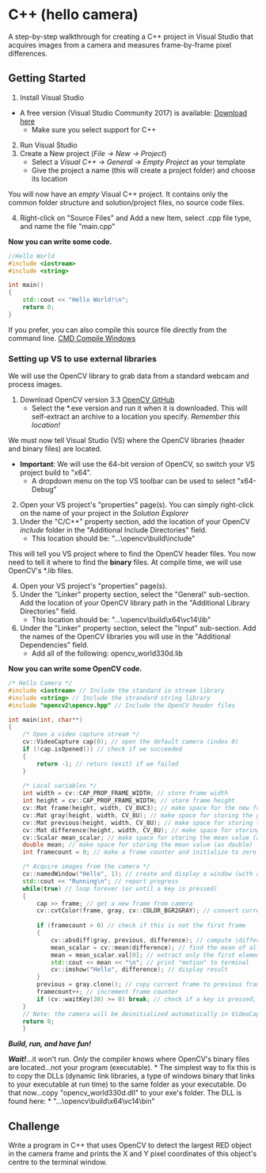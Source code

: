 # C++ (hello camera)

A step-by-step walkthrough for creating a C++ project in Visual Studio that acquires images from a camera and measures frame-by-frame pixel differences.

## Getting Started

1. Install Visual Studio
  * A free version (Visual Studio Community 2017) is available: [Download here](https://www.visualstudio.com/downloads/)
      * Make sure you select support for C++
2. Run Visual Studio
3. Create a New project (*File -> New -> Project*)
    * Select a *Visual C++ -> General -> Empty Project* as your template
    * Give the project a name (this will create a project folder) and choose its location
    
You will now have an *empty* Visual C++ project. It contains only the common folder structure and solution/project files, no source code files.

4. Right-click on "Source Files" and Add a new Item, select .cpp file type, and name the file "main.cpp"

**Now you can write some code.**

```c++
//Hello World
#include <iostream>
#include <string>

int main()
{
    std::cout << "Hello World!\n";
    return 0;
}
```

If you prefer, you can also compile this source file directly from the command line. 
[CMD Compile Windows](https://msdn.microsoft.com/en-us/library/ms235639.aspx)

### Setting up VS to use external libraries
We will use the OpenCV library to grab data from a standard webcam and process images.
1. Download OpenCV version 3.3 [OpenCV GitHub](https://github.com/opencv/opencv/releases/tag/3.3.0)
    * Select the *.exe version and run it when it is downloaded. This will self-extract an archive to a location you specify. *Remember this location!*

We must now tell Visual Studio (VS) where the OpenCV libraries (header and binary files) are located.
 * **Important**: We will use the 64-bit version of OpenCV, so switch your VS project build to "x64". 
	* A dropdown menu on the top VS toolbar can be used to select "x64-Debug"

2. Open your VS project's "properties" page(s). You can simply right-click on the name of your project in the *Solution Explorer*
3. Under the "C/C++" property section, add the location of your OpenCV *include* folder in the "Additional Include Directories" field.
     * This location should be: "...\opencv\build\include"

This will tell you VS project where to find the OpenCV header files. You now need to tell it where to find the **binary** files. At compile time, we will use OpenCV's *.lib files.

4. Open your VS project's "properties" page(s).
5. Under the "Linker" property section, select the "General" sub-section. Add the location of your OpenCV library path in the "Additional Library Directories" field.
    * This location should be: "...\opencv\build\x64\vc14\lib"
6. Under the "Linker" property section, select the "Input" sub-section. Add the names of the OpenCV libraries you will use in the "Additional Dependencies" field.
    * Add all of the following: opencv_world330d.lib

**Now you can write some OpenCV code.**

```c++
/* Hello Camera */
#include <iostream> // Include the standard io stream library
#include <string> // Include the strandard string library
#include "opencv2\opencv.hpp" // Include the OpenCV header files

int main(int, char**)
{
    /* Open a video capture stream */
    cv::VideoCapture cap(0); // open the default camera (index 0)
    if (!cap.isOpened()) // check if we succeeded
    {
	    return -1; // return (exit) if we failed
    }
	
    /* Local variables */
    int width = cv::CAP_PROP_FRAME_WIDTH; // store frame width
    int height = cv::CAP_PROP_FRAME_WIDTH; // store frame height
    cv::Mat frame(height, width, CV_8UC3); // make space for the new frame (Note: 3 channels, RGB)
    cv::Mat gray(height, width, CV_8U); // make space for storing the grayscale frame
    cv::Mat previous(height, width, CV_8U); // make space for storing the previous frame
    cv::Mat difference(height, width, CV_8U); // make space for storing the difference frame
    cv::Scalar mean_scalar; // make space for storing the mean value (as OpenCV scalar)
    double mean; // make space for storing the mean value (as double)
    int	framecount = 0; // make a frame counter and initialize to zero

    /* Acquire images from the camera */
    cv::namedWindow("Hello", 1); // create and display a window (with a name)
    std::cout << "Running\n"; // report progress
    while(true)	// loop forever (or until a key is pressed)
    {
        cap >> frame; // get a new frame from camera
        cv::cvtColor(frame, gray, cv::COLOR_BGR2GRAY); // convert current frame to grayscale
    
        if (framecount > 0) // check if this is not the first frame
        {
            cv::absdiff(gray, previous, difference); // compute |difference| between previous and current frame pixels
            mean_scalar = cv::mean(difference); // find the mean of all pixel-wise differences
            mean = mean_scalar.val[0]; // extract only the first element from the scalar
            std::cout << mean << "\n"; // print "motion" to terminal
            cv::imshow("Hello", difference); // display result
        }
        previous = gray.clone(); // copy current frame to previous frame
        framecount++; // increment frame counter
        if (cv::waitKey(30) >= 0) break; // check if a key is pressed, if so, break the while loop
    }
    // Note: the camera will be deinitialized automatically in VideoCapture destructor
    return 0;
    }
```

***Build, run, and have fun!***

***Wait!***...it won't run. *Only* the compiler knows where OpenCV's binary files are located...not your program (executable).
    * The simplest way to fix this is to copy the DLLs (dynamic link libraries, a type of windows binary that links to your executable at run time) to the same folder as your executable. Do that now...copy "opencv_world330d.dll" to your exe's folder. The DLL is found here:
        * "...\opencv\build\x64\vc14\bin"

## Challenge
Write a program in C++ that uses OpenCV to detect the largest RED object in the camera frame and prints the X and Y pixel coordinates of this object's centre to the terminal window.